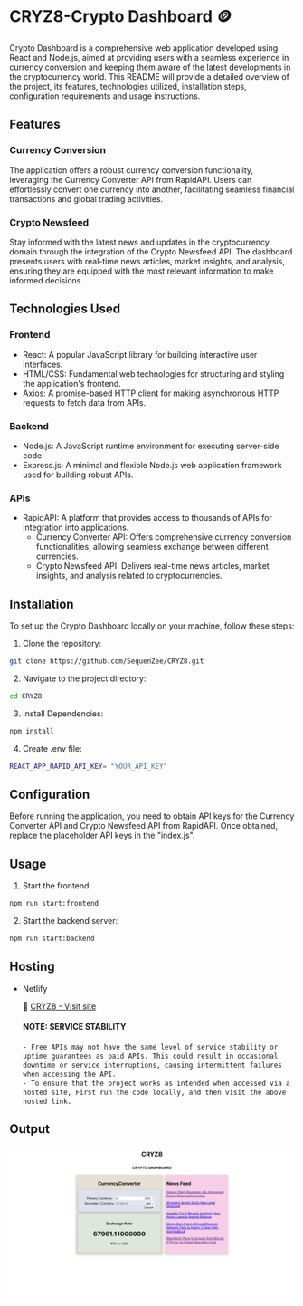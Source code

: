 # CRYZ8-Crypto Dashboard 🪙

Crypto Dashboard is a comprehensive web application developed using React and Node.js, aimed at providing users with a seamless experience in currency conversion and keeping them aware of the latest developments in the cryptocurrency world. This README will provide a detailed overview of the project, its features, technologies utilized, installation steps, configuration requirements and usage instructions.

## Features

### Currency Conversion
The application offers a robust currency conversion functionality, leveraging the Currency Converter API from RapidAPI. Users can effortlessly convert one currency into another, facilitating seamless financial transactions and global trading activities.

### Crypto Newsfeed
Stay informed with the latest news and updates in the cryptocurrency domain through the integration of the Crypto Newsfeed API. The dashboard presents users with real-time news articles, market insights, and analysis, ensuring they are equipped with the most relevant information to make informed decisions.

## Technologies Used

### Frontend
- React: A popular JavaScript library for building interactive user interfaces.
- HTML/CSS: Fundamental web technologies for structuring and styling the application's frontend.
- Axios: A promise-based HTTP client for making asynchronous HTTP requests to fetch data from APIs.

### Backend
- Node.js: A JavaScript runtime environment for executing server-side code.
- Express.js: A minimal and flexible Node.js web application framework used for building robust APIs.

### APIs
- RapidAPI: A platform that provides access to thousands of APIs for integration into applications.
    - Currency Converter API: Offers comprehensive currency conversion functionalities, allowing seamless exchange between different currencies.
    - Crypto Newsfeed API: Delivers real-time news articles, market insights, and analysis related to cryptocurrencies.

## Installation

To set up the Crypto Dashboard locally on your machine, follow these steps:

1. Clone the repository:

```bash
git clone https://github.com/SequenZee/CRYZ8.git
```

2. Navigate to the project directory:
```bash
cd CRYZ8
```

3. Install Dependencies:
```bash
npm install
```

4. Create .env file:
```bash
REACT_APP_RAPID_API_KEY= "YOUR_API_KEY"
```

## Configuration

Before running the application, you need to obtain API keys for the Currency Converter API and Crypto Newsfeed API from RapidAPI. Once obtained, replace the placeholder API keys in the "index.js".

## Usage

1. Start the frontend:
```bash
npm run start:frontend
```

2. Start the backend server:
```bash
npm run start:backend
```

## Hosting

- Netlify

  🔗  [CRYZ8 - Visit site](https://cozy-zuccutto-7d0382.netlify.app/)

  #### NOTE: SERVICE STABILITY
      - Free APIs may not have the same level of service stability or uptime guarantees as paid APIs. This could result in occasional downtime or service interruptions, causing intermittent failures when accessing the API.
      - To ensure that the project works as intended when accessed via a hosted site, First run the code locally, and then visit the above hosted link.

 
## Output

![Reference Image](img.png)


